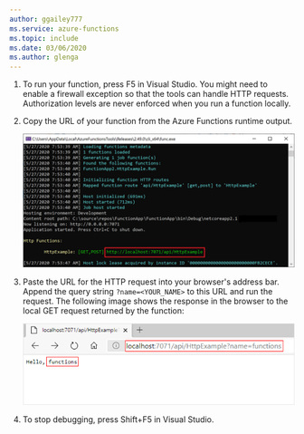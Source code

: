 ```yaml
---
author: ggailey777
ms.service: azure-functions
ms.topic: include
ms.date: 03/06/2020
ms.author: glenga
---
```


1. To run your function, press F5 in Visual Studio. You might need to enable a firewall exception so that the tools can handle HTTP requests. Authorization levels are never enforced when you run a function locally.

2. Copy the URL of your function from the Azure Functions runtime output.

    ![Azure local runtime](./media/functions-run-function-test-local-vs/functions-debug-local-vs.png)

3. Paste the URL for the HTTP request into your browser's address bar. Append the query string `?name=<YOUR_NAME>` to this URL and run the request. The following image shows the response in the browser to the local GET request returned by the function: 

    ![Function localhost response in the browser](./media/functions-run-function-test-local-vs/functions-run-browser-local-vs.png)

4. To stop debugging, press Shift+F5 in Visual Studio.